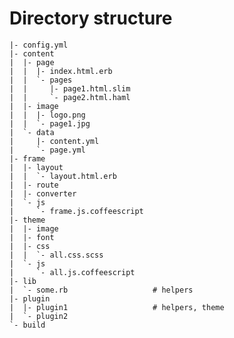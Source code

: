 # Directory structure

    |- config.yml
    |- content
    |  |- page
    |  |  |- index.html.erb
    |  |  `- pages
    |  |     |- page1.html.slim
    |  |     `- page2.html.haml
    |  |- image
    |  |  |- logo.png
    |  |  `- page1.jpg
    |  `- data
    |     |- content.yml
    |     `- page.yml
    |- frame
    |  |- layout
    |  |  `- layout.html.erb
    |  |- route
    |  |- converter
    |  `- js
    |     `- frame.js.coffeescript
    |- theme
    |  |- image
    |  |- font
    |  |- css
    |  |  `- all.css.scss
    |  `- js
    |     `- all.js.coffeescript
    |- lib
    |  `- some.rb                   # helpers
    |- plugin
    |  |- plugin1                   # helpers, theme
    |  `- plugin2
    `- build
